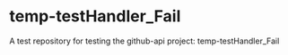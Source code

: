 # temp-testHandler_Fail
A test repository for testing the github-api project: temp-testHandler_Fail

